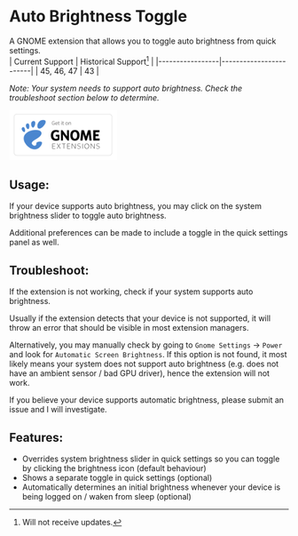 # Auto Brightness Toggle
A GNOME extension that allows you to toggle auto brightness from quick settings.<br>
| Current Support | Historical Support[^1] |
|-----------------|------------------------|
| 45, 46, 47      | 43                     |

*Note: Your system needs to support auto brightness. Check the troubleshoot section below to determine.*

[<img alt="Get it on GNOME Extensions" height="90" src="https://raw.githubusercontent.com/andyholmes/gnome-shell-extensions-badge/master/get-it-on-ego.svg?sanitize=true">](https://extensions.gnome.org/extension/5736/auto-brightness-toggle/)

## Usage:
If your device supports auto brightness, you may click on the system brightness slider to toggle auto brightness.

Additional preferences can be made to include a toggle in the quick settings panel as well.

## Troubleshoot:
If the extension is not working, check if your system supports auto brightness.

Usually if the extension detects that your device is not supported, it will throw an error that should be visible in most extension managers.

Alternatively, you may manually check by going to `Gnome Settings` -> `Power` and look for `Automatic Screen Brightness`. If this option is not found, it most likely means your system does not support auto brightness (e.g. does not have an ambient sensor / bad GPU driver), hence the extension will not work.

If you believe your device supports automatic brightness, please submit an issue and I will investigate.

## Features:
- Overrides system brightness slider in quick settings so you can toggle by clicking the brightness icon (default behaviour)
- Shows a separate toggle in quick settings (optional)
- Automatically determines an initial brightness whenever your device is being logged on / waken from sleep (optional)

[^1]: Will not receive updates.
